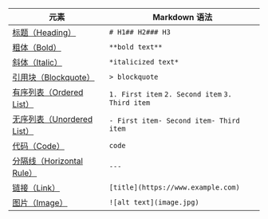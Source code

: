 | 元素                                                         | Markdown 语法                                    |
| ------------------------------------------------------------ | ------------------------------------------------ |
| [标题（Heading）](https://markdown.com.cn/basic-syntax/headings.html) | `# H1## H2### H3`                                |
| [粗体（Bold）](https://markdown.com.cn/basic-syntax/bold.html) | `**bold text**`                                  |
| [斜体（Italic）](https://markdown.com.cn/basic-syntax/italic.html) | `*italicized text*`                              |
| [引用块（Blockquote）](https://markdown.com.cn/basic-syntax/blockquotes.html) | `> blockquote`                                   |
| [有序列表（Ordered List）](https://markdown.com.cn/basic-syntax/ordered-lists.html) | `1. First item` `2. Second item` `3. Third item` |
| [无序列表（Unordered List）](https://markdown.com.cn/basic-syntax/unordered-lists.html) | `- First item- Second item- Third item`          |
| [代码（Code）](https://markdown.com.cn/basic-syntax/code.html) | ``code``                                         |
| [分隔线（Horizontal Rule）](https://markdown.com.cn/basic-syntax/horizontal-rules.html) | `---`                                            |
| [链接（Link）](https://markdown.com.cn/basic-syntax/links.html) | `[title](https://www.example.com)`               |
| [图片（Image）](https://markdown.com.cn/basic-syntax/images.html) | `![alt text](image.jpg)`                         |

 

